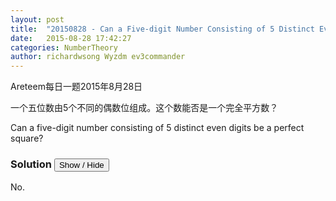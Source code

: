 ```yaml
---
layout: post
title:  "20150828 - Can a Five-digit Number Consisting of 5 Distinct Even Digits be a Perfect Square? *"
date:   2015-08-28 17:42:27
categories: NumberTheory
author: richardwsong Wyzdm ev3commander
---
```

Areteem每日一题2015年8月28日
<br>
<problem>
<p>	
一个五位数由5个不同的偶数位组成。这个数能否是一个完全平方数？
</P>
<p>
Can a five-digit number consisting of 5 distinct even digits be a perfect square?
</p>
</problem>



### Solution <button>Show / Hide</button>


<solution>

No. 

</solution>

